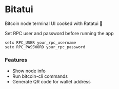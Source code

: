 # Bitatui

Bitcoin node terminal UI cooked with Ratatui 🍲

Set RPC user and password before running the app

```
setx RPC_USER your_rpc_username
setx RPC_PASSWORD your_rpc_password
```

### Features

- Show node info
- Run bitcoin-cli commands
- Generate QR code for wallet address

